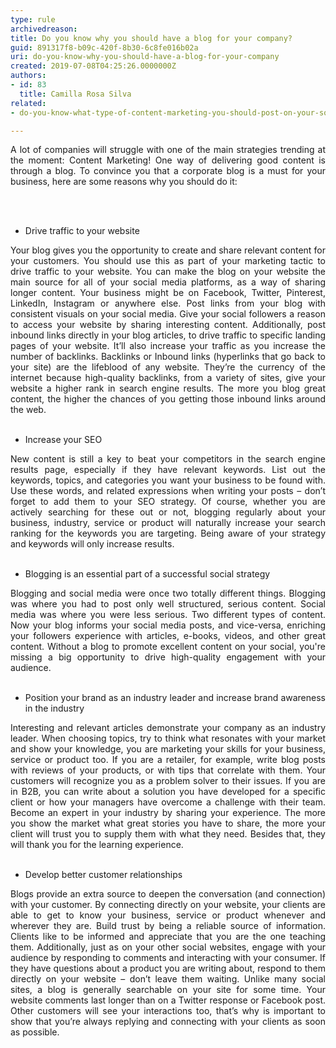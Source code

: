 ```yaml
---
type: rule
archivedreason: 
title: Do you know why you should have a blog for your company?
guid: 891317f8-b09c-420f-8b30-6c8fe016b02a
uri: do-you-know-why-you-should-have-a-blog-for-your-company
created: 2019-07-08T04:25:26.0000000Z
authors:
- id: 83
  title: Camilla Rosa Silva
related:
- do-you-know-what-type-of-content-marketing-you-should-post-on-your-socials

---
```



<p style="text-align&#58;justify;">A lot of companies will struggle with one of the main strategies trending at the moment&#58; Content Marketing! One way of delivering good content is through a blog. To convince you that a corporate blog is a must for your business, here are some reasons why you should do it&#58;</p>
<br><excerpt class='endintro'></excerpt><br>
<div style="text-align&#58;justify;"><ul><li>Drive traffic to your website</li></ul></div><div style="text-align&#58;justify;">Your blog gives you the opportunity to create and share relevant content for your customers. You should use this as part of your marketing tactic to drive traffic to your website. You can make the blog on your website the main source for all of your social media platforms, as a way of sharing longer content. Your business might be on Facebook, Twitter, Pinterest, LinkedIn, Instagram or anywhere else. Post links from your blog with consistent visuals on your social media. Give your social followers a reason to access your website by sharing interesting content. Additionally, post inbound links directly in your blog articles, to drive traffic to specific landing pages of your website. It’ll also increase your traffic as you increase the number of backlinks. Backlinks or Inbound links (hyperlinks that go back to your site) are the lifeblood of any website. They’re the currency of the internet because high-quality backlinks, from a variety of sites, give your website a higher rank in search engine results. The more you blog great content, the higher the chances of you getting those inbound links around the web.</div><div style="text-align&#58;justify;"><br></div><div style="text-align&#58;justify;"><ul><li>Increase your SEO</li></ul></div><div style="text-align&#58;justify;">New content is still a key to beat your competitors in the search engine results page, especially if they have relevant keywords. List out the keywords, topics, and categories you want your business to be found with. Use these words, and related expressions when writing your posts – don’t forget to add them to your SEO strategy. Of course, whether you are actively searching for these out or not, blogging regularly about your business, industry, service or product will naturally increase your search ranking for the keywords you are targeting. Being aware of your strategy and keywords will only increase results. <br></div><div style="text-align&#58;justify;"><br></div><div style="text-align&#58;justify;"><ul><li>Blogging is an essential part of a successful social strategy</li></ul></div><div style="text-align&#58;justify;">Blogging and social media were once two totally different things. Blogging was where you had to post only well structured, serious content. Social media was where you were less serious. Two different types of content. Now your blog informs your social media posts, and vice-versa, enriching your followers experience with articles, e-books, videos, and other great content. Without a blog to promote excellent content on your social, you're missing a big opportunity to drive high-quality engagement with your audience.</div><div style="text-align&#58;justify;"><br></div><div style="text-align&#58;justify;"><ul><li>Position your brand as an industry leader and increase brand awareness in the industry</li></ul></div><div style="text-align&#58;justify;">Interesting and relevant articles demonstrate your company as an industry leader. When choosing topics, try to think what resonates with your market and show your knowledge, you are marketing your skills for your business, service or product too. If you are a retailer, for example, write blog posts with reviews of your products, or with tips that correlate with them. Your customers will recognize you as a problem solver to their issues. If you are in B2B, you can write about a solution you have developed for a specific client or how your managers have overcome a challenge with their team. Become an expert in your industry by sharing your experience. The more you show the market what great stories you have to share, the more your client will trust you to supply them with what they need. Besides that, they will thank you for the learning experience.</div><div style="text-align&#58;justify;"><br></div><div style="text-align&#58;justify;"><ul><li>Develop better customer relationships</li></ul></div><div style="text-align&#58;justify;">Blogs provide an extra source to deepen the conversation (and connection) with your customer. By connecting directly on your website, your clients are able to get to know your business, service or product whenever and wherever they are. Build trust by being a reliable source of information. Clients like to be informed and appreciate that you are the one teaching them. Additionally, just as on your other social websites, engage with your audience by responding to comments and interacting with your consumer. If they have questions about a product you are writing about, respond to them directly on your website – don’t leave them waiting. Unlike many social sites, a blog is generally searchable on your site for some time. Your website comments last longer than on a Twitter response or Facebook post. Other customers will see your interactions too, that’s why is important to show that you’re always replying and connecting with your clients as soon as possible.</div><div style="text-align&#58;justify;"><br></div><br>


